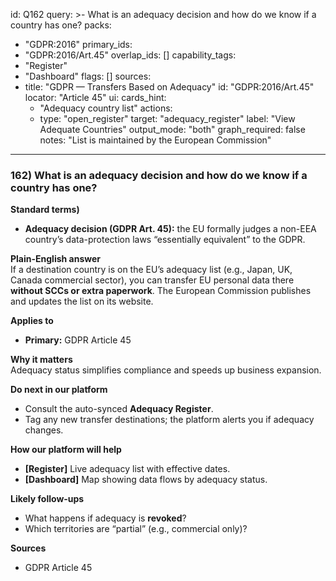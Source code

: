 id: Q162
query: >-
  What is an adequacy decision and how do we know if a country has one?
packs:
  - "GDPR:2016"
primary_ids:
  - "GDPR:2016/Art.45"
overlap_ids: []
capability_tags:
  - "Register"
  - "Dashboard"
flags: []
sources:
  - title: "GDPR — Transfers Based on Adequacy"
    id: "GDPR:2016/Art.45"
    locator: "Article 45"
ui:
  cards_hint:
    - "Adequacy country list"
  actions:
    - type: "open_register"
      target: "adequacy_register"
      label: "View Adequate Countries"
output_mode: "both"
graph_required: false
notes: "List is maintained by the European Commission"
---
### 162) What is an adequacy decision and how do we know if a country has one?

**Standard terms)**  
- **Adequacy decision (GDPR Art. 45):** the EU formally judges a non-EEA country’s data-protection laws “essentially equivalent” to the GDPR.

**Plain-English answer**  
If a destination country is on the EU’s adequacy list (e.g., Japan, UK, Canada commercial sector), you can transfer EU personal data there **without SCCs or extra paperwork**. The European Commission publishes and updates the list on its website.

**Applies to**  
- **Primary:** GDPR Article 45

**Why it matters**  
Adequacy status simplifies compliance and speeds up business expansion.

**Do next in our platform**  
- Consult the auto-synced **Adequacy Register**.  
- Tag any new transfer destinations; the platform alerts you if adequacy changes.

**How our platform will help**  
- **[Register]** Live adequacy list with effective dates.  
- **[Dashboard]** Map showing data flows by adequacy status.

**Likely follow-ups**  
- What happens if adequacy is **revoked**?  
- Which territories are “partial” (e.g., commercial only)?

**Sources**  
- GDPR Article 45

